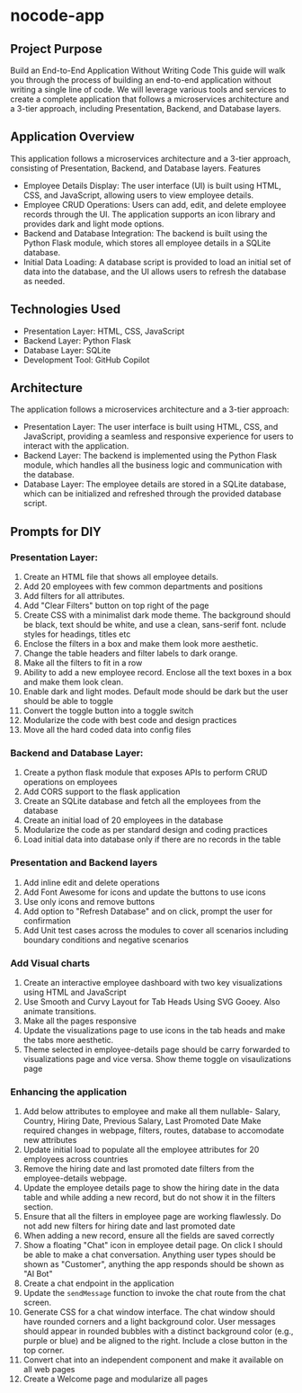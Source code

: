 # nocode-app

## Project Purpose

Build an End-to-End Application Without Writing Code
This guide will walk you through the process of building an end-to-end application without writing a single line of code. We will leverage various tools and services to create a complete application that follows a microservices architecture and a 3-tier approach, including Presentation, Backend, and Database layers.

## Application Overview

This application follows a microservices architecture and a 3-tier approach, consisting of Presentation, Backend, and Database layers.
Features

- Employee Details Display: The user interface (UI) is built using HTML, CSS, and JavaScript, allowing users to view employee details.
- Employee CRUD Operations: Users can add, edit, and delete employee records through the UI. The application supports an icon library and provides dark and light mode options.
- Backend and Database Integration: The backend is built using the Python Flask module, which stores all employee details in a SQLite database.
- Initial Data Loading: A database script is provided to load an initial set of data into the database, and the UI allows users to refresh the database as needed.

## Technologies Used

- Presentation Layer: HTML, CSS, JavaScript
- Backend Layer: Python Flask
- Database Layer: SQLite
- Development Tool: GitHub Copilot

## Architecture

The application follows a microservices architecture and a 3-tier approach:

- Presentation Layer: The user interface is built using HTML, CSS, and JavaScript, providing a seamless and responsive experience for users to interact with the application.
- Backend Layer: The backend is implemented using the Python Flask module, which handles all the business logic and communication with the database.
- Database Layer: The employee details are stored in a SQLite database, which can be initialized and refreshed through the provided database script.

## Prompts for DIY

### Presentation Layer:

1. Create an HTML file that shows all employee details.
2. Add 20 employees with few common departments and positions
3. Add filters for all attributes.
4. Add "Clear Filters" button on top right of the page
5. Create CSS with a minimalist dark mode theme. The background should be black, text should be white, and use a clean, sans-serif font. nclude styles for headings, titles etc
6. Enclose the filters in a box and make them look more aesthetic.
7. Change the table headers and filter labels to dark orange.
8. Make all the filters to fit in a row
9. Ability to add a new employee record. Enclose all the text boxes in a box and make them look clean.
10. Enable dark and light modes. Default mode should be dark but the user should be able to toggle
11. Convert the toggle button into a toggle switch
12. Modularize the code with best code and design practices
13. Move all the hard coded data into config files

### Backend and Database Layer:

1. Create a python flask module that exposes APIs to perform CRUD operations on employees
2. Add CORS support to the flask application
3. Create an SQLite database and fetch all the employees from the database
4. Create an initial load of 20 employees in the database
5. Modularize the code as per standard design and coding practices
6. Load initial data into database only if there are no records in the table

### Presentation and Backend layers

1. Add inline edit and delete operations
2. Add Font Awesome for icons and update the buttons to use icons
3. Use only icons and remove buttons
4. Add option to "Refresh Database" and on click, prompt the user for confirmation
5. Add Unit test cases across the modules to cover all scenarios including boundary conditions and negative scenarios

### Add Visual charts

1. Create an interactive employee dashboard with two key visualizations using HTML and JavaScript
2. Use Smooth and Curvy Layout for Tab Heads Using SVG Gooey. Also animate transitions.
3. Make all the pages responsive
4. Update the visualizations page to use icons in the tab heads and make the tabs more aesthetic.
5. Theme selected in employee-details page should be carry forwarded to visualizations page and vice versa. Show theme toggle on visaulizations page

### Enhancing the application

1. Add below attributes to employee and make all them nullable-
   Salary, Country, Hiring Date, Previous Salary, Last Promoted Date
   Make required changes in webpage, filters, routes, database to accomodate new attributes
2. Update initial load to populate all the employee attributes for 20 employees across countries
3. Remove the hiring date and last promoted date filters from the employee-details webpage.
4. Update the employee details page to show the hiring date in the data table and while adding a new record, but do not show it in the filters section.
5. Ensure that all the filters in employee page are working flawlessly. Do not add new filters for hiring date and last promoted date
6. When adding a new record, ensure all the fields are saved correctly
7. Show a floating "Chat" icon in employee detail page. On click I should be able to make a chat conversation. Anything user types should be shown as "Customer", anything the app responds should be shown as "AI Bot"
8. Create a chat endpoint in the application
9. Update the `sendMessage` function to invoke the chat route from the chat screen.
10. Generate CSS for a chat window interface. The chat window should have rounded corners and a light background color. User messages should appear in rounded bubbles with a distinct background color (e.g., purple or blue) and be aligned to the right. Include a close button in the top corner.
11. Convert chat into an independent component and make it available on all web pages
12. Create a Welcome page and modularize all pages
